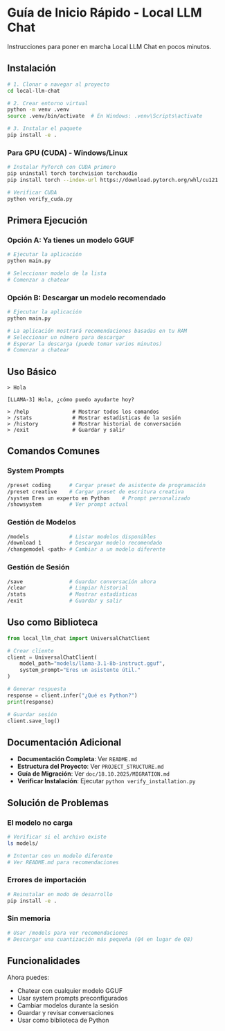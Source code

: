 # Guía de Inicio Rápido - Local LLM Chat

Instrucciones para poner en marcha Local LLM Chat en pocos minutos.

## Instalación

```bash
# 1. Clonar o navegar al proyecto
cd local-llm-chat

# 2. Crear entorno virtual
python -m venv .venv
source .venv/bin/activate  # En Windows: .venv\Scripts\activate

# 3. Instalar el paquete
pip install -e .
```

### Para GPU (CUDA) - Windows/Linux

```bash
# Instalar PyTorch con CUDA primero
pip uninstall torch torchvision torchaudio
pip install torch --index-url https://download.pytorch.org/whl/cu121

# Verificar CUDA
python verify_cuda.py
```

## Primera Ejecución

### Opción A: Ya tienes un modelo GGUF

```bash
# Ejecutar la aplicación
python main.py

# Seleccionar modelo de la lista
# Comenzar a chatear
```

### Opción B: Descargar un modelo recomendado

```bash
# Ejecutar la aplicación
python main.py

# La aplicación mostrará recomendaciones basadas en tu RAM
# Seleccionar un número para descargar
# Esperar la descarga (puede tomar varios minutos)
# Comenzar a chatear
```

## Uso Básico

```
> Hola

[LLAMA-3] Hola, ¿cómo puedo ayudarte hoy?

> /help              # Mostrar todos los comandos
> /stats             # Mostrar estadísticas de la sesión
> /history           # Mostrar historial de conversación
> /exit              # Guardar y salir
```

## Comandos Comunes

### System Prompts

```bash
/preset coding      # Cargar preset de asistente de programación
/preset creative    # Cargar preset de escritura creativa
/system Eres un experto en Python    # Prompt personalizado
/showsystem         # Ver prompt actual
```

### Gestión de Modelos

```bash
/models             # Listar modelos disponibles
/download 1         # Descargar modelo recomendado
/changemodel <path> # Cambiar a un modelo diferente
```

### Gestión de Sesión

```bash
/save               # Guardar conversación ahora
/clear              # Limpiar historial
/stats              # Mostrar estadísticas
/exit               # Guardar y salir
```

## Uso como Biblioteca

```python
from local_llm_chat import UniversalChatClient

# Crear cliente
client = UniversalChatClient(
    model_path="models/llama-3.1-8b-instruct.gguf",
    system_prompt="Eres un asistente útil."
)

# Generar respuesta
response = client.infer("¿Qué es Python?")
print(response)

# Guardar sesión
client.save_log()
```

## Documentación Adicional

- **Documentación Completa**: Ver `README.md`
- **Estructura del Proyecto**: Ver `PROJECT_STRUCTURE.md`
- **Guía de Migración**: Ver `doc/18.10.2025/MIGRATION.md`
- **Verificar Instalación**: Ejecutar `python verify_installation.py`

## Solución de Problemas

### El modelo no carga

```bash
# Verificar si el archivo existe
ls models/

# Intentar con un modelo diferente
# Ver README.md para recomendaciones
```

### Errores de importación

```bash
# Reinstalar en modo de desarrollo
pip install -e .
```

### Sin memoria

```bash
# Usar /models para ver recomendaciones
# Descargar una cuantización más pequeña (Q4 en lugar de Q8)
```

## Funcionalidades

Ahora puedes:

- Chatear con cualquier modelo GGUF
- Usar system prompts preconfigurados
- Cambiar modelos durante la sesión
- Guardar y revisar conversaciones
- Usar como biblioteca de Python
